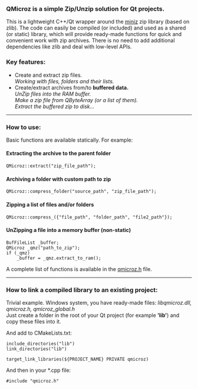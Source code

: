 ### QMicroz is a simple Zip/Unzip solution for Qt projects.
This is a lightweight C++/Qt wrapper around the [miniz](https://github.com/richgel999/miniz) zip library (based on zlib).
The code can easily be compiled (or included) and used as a shared (or static) library, which will provide ready-made functions for quick and convenient work with zip archives. There is no need to add additional dependencies like zlib and deal with low-level APIs.

### Key features:
* Create and extract zip files.\
    _Working with files, folders and their lists._
* Create/extract archives from/to **buffered data.**\
    _UnZip files into the RAM buffer.\
     Make a zip file from QByteArray (or a list of them).\
     Extract the buffered zip to disk..._

---
### How to use:
Basic functions are available statically.
For example:

#### Extracting the archive to the parent folder
    QMicroz::extract("zip_file_path");

#### Archiving a folder with custom path to zip
    QMicroz::compress_folder("source_path", "zip_file_path");

#### Zipping a list of files and/or folders
    QMicroz::compress_({"file_path", "folder_path", "file2_path"});

#### UnZipping a file into a memory buffer (non-static)
```
BufFileList _buffer;
QMicroz _qmz("path_to_zip");
if (_qmz)
    _buffer = _qmz.extract_to_ram();
```

A complete list of functions is available in the [qmicroz.h](src/qmicroz.h) file.

---
### How to link a compiled library to an existing project:
Trivial example. Windows system, you have ready-made files: _libqmicroz.dll, qmicroz.h, qmicroz_global.h_\
Just create a folder in the root of your Qt project (for example **'lib'**) and copy these files into it.

And add to CMakeLists.txt:
```
include_directories("lib")
link_directories("lib")

target_link_libraries(${PROJECT_NAME} PRIVATE qmicroz)
```
And then in your *.cpp file:
```
#include "qmicroz.h"
```
